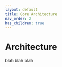 ```yaml
---
layout: default
title: Core Architecture
nav_order: 2
has_children: true
---
```



# Architecture

blah blah blah